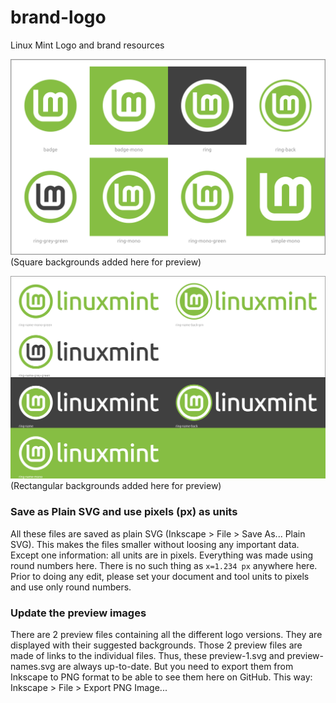 # brand-logo
Linux Mint Logo and brand resources

![preview-1.png](preview-1.png)
(Square backgrounds added here for preview)

![preview-names.png](preview-names.png)
(Rectangular backgrounds added here for preview)

### Save as Plain SVG and use pixels (px) as units
All these files are saved as plain SVG (Inkscape > File > Save As... Plain SVG). This makes the files smaller without loosing any important data. Except one information: all units are in pixels. Everything was made using round numbers here. There is no such thing as `x=1.234 px` anywhere here. Prior to doing any edit, please set your document and tool units to pixels and use only round numbers.

### Update the preview images
There are 2 preview files containing all the different logo versions. They are displayed with their suggested backgrounds. Those 2 preview files are made of links to the individual files. Thus, these preview-1.svg and preview-names.svg are always up-to-date. But you need to export them from Inkscape to PNG format to be able to see them here on GitHub. This way: Inkscape > File > Export PNG Image...